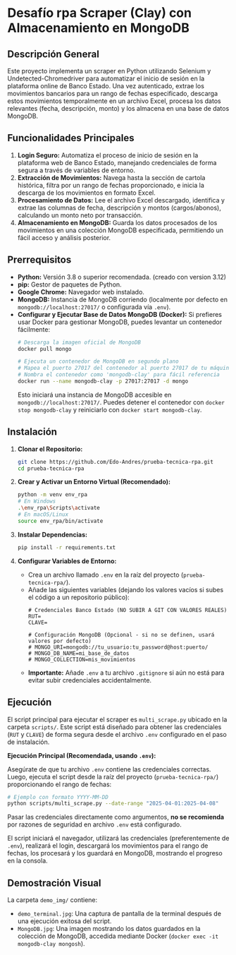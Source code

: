 # Desafío rpa Scraper (Clay) con Almacenamiento en MongoDB

## Descripción General

Este proyecto implementa un scraper en Python utilizando Selenium y Undetected-Chromedriver para automatizar el inicio de sesión en la plataforma online de Banco Estado. Una vez autenticado, extrae los movimientos bancarios para un rango de fechas especificado, descarga estos movimientos temporalmente en un archivo Excel, procesa los datos relevantes (fecha, descripción, monto) y los almacena en una base de datos MongoDB.

## Funcionalidades Principales

1.  **Login Seguro:** Automatiza el proceso de inicio de sesión en la plataforma web de Banco Estado, manejando credenciales de forma segura a través de variables de entorno.
2.  **Extracción de Movimientos:** Navega hasta la sección de cartola histórica, filtra por un rango de fechas proporcionado, e inicia la descarga de los movimientos en formato Excel.
3.  **Procesamiento de Datos:** Lee el archivo Excel descargado, identifica y extrae las columnas de fecha, descripción y montos (cargos/abonos), calculando un monto neto por transacción.
4.  **Almacenamiento en MongoDB:** Guarda los datos procesados de los movimientos en una colección MongoDB especificada, permitiendo un fácil acceso y análisis posterior.

## Prerrequisitos

*   **Python:** Versión 3.8 o superior recomendada. (creado con version 3.12)
*   **pip:** Gestor de paquetes de Python.
*   **Google Chrome:** Navegador web instalado.
*   **MongoDB:** Instancia de MongoDB corriendo (localmente por defecto en `mongodb://localhost:27017/` o configurada vía `.env`).
*   **Configurar y Ejecutar Base de Datos MongoDB (Docker):** Si prefieres usar Docker para gestionar MongoDB, puedes levantar un contenedor fácilmente:
    ```bash
    # Descarga la imagen oficial de MongoDB
    docker pull mongo

    # Ejecuta un contenedor de MongoDB en segundo plano
    # Mapea el puerto 27017 del contenedor al puerto 27017 de tu máquina
    # Nombra el contenedor como 'mongodb-clay' para fácil referencia
    docker run --name mongodb-clay -p 27017:27017 -d mongo
    ```
    Esto iniciará una instancia de MongoDB accesible en `mongodb://localhost:27017/`. Puedes detener el contenedor con `docker stop mongodb-clay` y reiniciarlo con `docker start mongodb-clay`.

## Instalación

1.  **Clonar el Repositorio:**
    ```bash
    git clone https://github.com/Edo-Andres/prueba-tecnica-rpa.git
    cd prueba-tecnica-rpa
    ```

2.  **Crear y Activar un Entorno Virtual (Recomendado):**
    ```bash
    python -m venv env_rpa
    # En Windows
    .\env_rpa\Scripts\activate
    # En macOS/Linux
    source env_rpa/bin/activate
    ```

3.  **Instalar Dependencias:**
    ```bash
    pip install -r requirements.txt
    ```

4.  **Configurar Variables de Entorno:**
    *   Crea un archivo llamado `.env` en la raíz del proyecto (`prueba-tecnica-rpa/`).
    *   Añade las siguientes variables (dejando los valores vacíos si subes el código a un repositorio público):
        ```dotenv
        # Credenciales Banco Estado (NO SUBIR A GIT CON VALORES REALES)
        RUT=
        CLAVE=

        # Configuración MongoDB (Opcional - si no se definen, usará valores por defecto)
        # MONGO_URI=mongodb://tu_usuario:tu_password@host:puerto/
        # MONGO_DB_NAME=mi_base_de_datos
        # MONGO_COLLECTION=mis_movimientos
        ```
    *   **Importante:** Añade `.env` a tu archivo `.gitignore` si aún no está para evitar subir credenciales accidentalmente.

## Ejecución

El script principal para ejecutar el scraper es `multi_scrape.py` ubicado en la carpeta `scripts/`. Este script está diseñado para obtener las credenciales (`RUT` y `CLAVE`) de forma segura desde el archivo `.env` configurado en el paso de instalación.

**Ejecución Principal (Recomendada, usando `.env`):**

Asegúrate de que tu archivo `.env` contiene las credenciales correctas. Luego, ejecuta el script desde la raíz del proyecto (`prueba-tecnica-rpa/`) proporcionando el rango de fechas:

```bash
# Ejemplo con formato YYYY-MM-DD
python scripts/multi_scrape.py --date-range "2025-04-01:2025-04-08"

```

Pasar las credenciales directamente como argumentos, **no se recomienda** por razones de seguridad en archivo `.env` está configurado.

El script iniciará el navegador, utilizará las credenciales (preferentemente de `.env`), realizará el login, descargará los movimientos para el rango de fechas, los procesará y los guardará en MongoDB, mostrando el progreso en la consola.

## Demostración Visual

La carpeta `demo_img/` contiene:

*   `demo_terminal.jpg`: Una captura de pantalla de la terminal después de una ejecución exitosa del script.
*   `MongoDB.jpg`: Una imagen mostrando los datos guardados en la colección de MongoDB, accedida mediante Docker (`docker exec -it mongodb-clay mongosh`).
